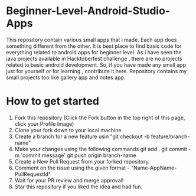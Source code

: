 # Beginner-Level-Android-Studio-Apps
This repository contain various small apps that i made. Each app does something different from the other. It is best place to find basic code for everything related to android apps for beginner level. 
As i have seen the java projects available in Hacktoberfest challenge , there are no projects related to basic android development. So, if you have made any small app just for yourself or for learning , contribute it here.
Repository contains my small projects too like gallery app and notes app.

# How to get started
1. Fork this repository (Click the Fork button in the top right of this page, click your Profile Image)
2. Clone your fork down to your local machine
3. Create a branch for a new feature usin "git checkout -b feature/branch-name"
4. Make your changes using the following commands
      git add . 
      git commit -m 'commit message'
      git push origin branch-name
5. Create a New Pull Request from your forked repository.
6. Comment on the issue using the given format - "Name-AppName-PullRequestId"
7. Wait for your PR review and merge approval!
8. Star this repository if you liked the idea and had fun.


